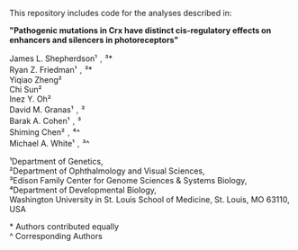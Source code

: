 This repository includes code for the analyses described in:

**"Pathogenic mutations in Crx have distinct cis-regulatory effects on enhancers and silencers in photoreceptors"**

James L. Shepherdson¹﹐³*\
Ryan Z. Friedman¹﹐³*\
Yiqiao Zheng²\
Chi Sun²\
Inez Y. Oh²\
David M. Granas¹﹐³\
Barak A. Cohen¹﹐³\
Shiming Chen²﹐⁴^\
Michael A. White¹﹐³^

¹Department of Genetics,\
²Department of Ophthalmology and Visual Sciences,\
³Edison Family Center for Genome Sciences & Systems Biology,\
⁴Department of Developmental Biology,\
Washington University in St. Louis School of Medicine, St. Louis, MO 63110, USA

\* Authors contributed equally\
\^ Corresponding Authors